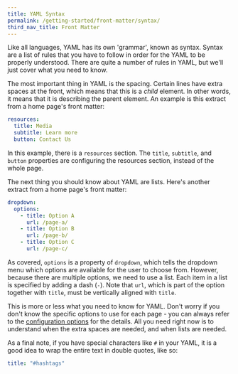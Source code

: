 ```yaml
---
title: YAML Syntax
permalink: /getting-started/front-matter/syntax/
third_nav_title: Front Matter
---
```

Like all languages, YAML has its own 'grammar', known as syntax. Syntax are a list of rules that you have to follow in order for the YAML to be properly understood. There are quite a number of rules in YAML, but we'll just cover what you need to know.

The most important thing in YAML is the spacing. Certain lines have extra spaces at the front, which means that this is a *child* element. In other words, it means that it is describing the parent element. An example is this extract from a home page's front matter:

```yml
resources:
  title: Media
  subtitle: Learn more
  button: Contact Us
```

In this example, there is a `resources` section. The `title`, `subtitle`, and `button` properties are configuring the resources section, instead of the whole page.

The next thing you should know about YAML are lists. Here's another extract from a home page's front matter:

```yml
dropdown:
  options:
    - title: Option A
      url: /page-a/
    - title: Option B 
      url: /page-b/
    - title: Option C
      url: /page-c/
```

As covered, `options` is a property of `dropdown`, which tells the dropdown menu which options are available for the user to choose from. However, because there are multiple options, we need to use a list. Each item in a list is specified by adding a dash (`-`). Note that `url`, which is part of the option together with `title`, must be vertically aligned with `title`.

This is more or less what you need to know for YAML. Don't worry if you don't know the specific options to use for each page - you can always refer to the [configuration options](/configuration/navbar/overview/) for the details. All you need right now is to understand when the extra spaces are needed, and when lists are needed.

As a final note, if you have special characters like `#` in your YAML, it is a good idea to wrap the entire text in double quotes, like so:

```yml
title: "#hashtags"
```